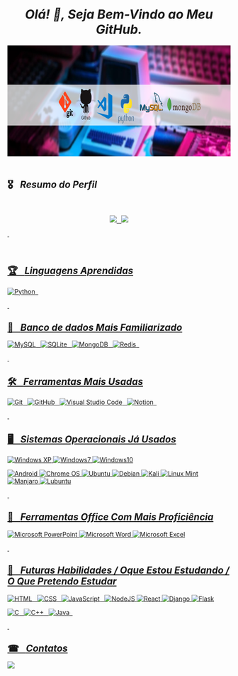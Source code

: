 

*<h1 align="center"> Olá! 👋, Seja Bem-Vindo ao Meu GitHub. </h1>*


 <img height="250em" width="1080em"  src="https://github.com/MayconCoutinho/MayconCoutinho/blob/main/banner2.png"/>&ensp;
 
## 🎖&ensp; ***Resumo do Perfil***

&nbsp;

<div align="center">
  <a href="https://github.com/MayconCoutinho">
  <img height="140em" src="https://github-readme-stats.vercel.app/api?username=MayconCoutinho&show_icons=true&theme=radical&include_all_commits=true&count_private=true"/>&ensp;
  <img height="140em" src="https://github-readme-stats.vercel.app/api/top-langs/?username=MayconCoutinho&layout=compact&langs_count=7&theme=radical"/>
</div>
    
  &nbsp;
  
<div style="display: inline_block"><br>

## 🏆&ensp; ***Linguagens Aprendidas***
 
![Python](https://img.shields.io/badge/Python-14354C?style=for-the-badge&logo=python&logoColor=white)&ensp;
 
  &nbsp;

## 🎲&ensp; ***Banco de dados Mais Familiarizado***
 
 ![MySQL](https://img.shields.io/badge/MySQL-15406b?style=for-the-badge&logo=mysql&logoColor=white)&ensp;
 ![SQLite](https://img.shields.io/badge/SQLite-07405E?style=for-the-badge&logo=sqlite&logoColor=white)&ensp;
 ![MongoDB](https://img.shields.io/badge/MongoDB-4EA94B?style=for-the-badge&logo=mongodb&logoColor=white)&ensp;
 ![Redis](https://img.shields.io/badge/redis-%23DD0031.svg?style=for-the-badge&logo=redis&logoColor=white)&ensp;
  
  &nbsp;

 ## 🛠&ensp; ***Ferramentas Mais Usadas***
 
 ![Git](https://img.shields.io/badge/GIT-b54e00?style=for-the-badge&logo=git&logoColor=white)&ensp;
 ![GitHub](https://img.shields.io/badge/GitHub-100000?style=for-the-badge&logo=github&logoColor=white)&ensp;
 ![Visual Studio Code](https://img.shields.io/badge/Vs_Code-000000?style=for-the-badge&logo=visualstudiocode&logoColor=blue)&ensp;
 ![Notion](https://img.shields.io/badge/Notion-%23000000.svg?style=for-the-badge&logo=notion&logoColor=white)&ensp;
 
  &nbsp;
 
## 🖥&ensp; ***Sistemas Operacionais Já Usados*** 
 
 ![Windows XP](https://img.shields.io/badge/Windows%20xp-003399?style=for-the-badge&logo=windowsxp&logoColor=white)
 ![Windows7](https://img.shields.io/badge/Windows_7-0078D6?style=for-the-badge&logo=windows&logoColor=white)
 ![Windows10](https://img.shields.io/badge/Windows_10-0078D6?style=for-the-badge&logo=windows&logoColor=white)
 
 ![Android](https://img.shields.io/badge/Android-3DDC84?style=for-the-badge&logo=android&logoColor=white)
 ![Chrome OS](https://img.shields.io/badge/chrome%20os-3d89fc?style=for-the-badge&logo=google%20chrome&logoColor=white)
 ![Ubuntu](https://img.shields.io/badge/Ubuntu-E95420?style=for-the-badge&logo=ubuntu&logoColor=white)
 ![Debian](https://img.shields.io/badge/Debian-D70A53?style=for-the-badge&logo=debian&logoColor=white)
 ![Kali](https://img.shields.io/badge/Kali-268BEE?style=for-the-badge&logo=kalilinux&logoColor=white)
 ![Linux Mint](https://img.shields.io/badge/Linux%20Mint-87CF3E?style=for-the-badge&logo=Linux%20Mint&logoColor=white)
 ![Manjaro](https://img.shields.io/badge/Manjaro-35BF5C?style=for-the-badge&logo=Manjaro&logoColor=white)
 ![Lubuntu](https://img.shields.io/badge/-Lubuntu-%230065C2?style=for-the-badge&logo=lubuntu&logoColor=white)
 
  &nbsp;
 
## 🧰&ensp; ***Ferramentas Office Com Mais Proficiência*** 
 
 ![Microsoft PowerPoint](https://img.shields.io/badge/Microsoft_PowerPoint-B7472A?style=for-the-badge&logo=microsoft-powerpoint&logoColor=white)
 ![Microsoft Word](https://img.shields.io/badge/Microsoft_Word-2B579A?style=for-the-badge&logo=microsoft-word&logoColor=white)
 ![Microsoft Excel](https://img.shields.io/badge/Microsoft_Excel-217346?style=for-the-badge&logo=microsoft-excel&logoColor=white)
 
  &nbsp;
 
## 🎯&ensp; ***Futuras Habilidades / Oque Estou Estudando / O Que Pretendo Estudar***

 ![HTML](https://img.shields.io/badge/HTML5-E34F26?style=for-the-badge&logo=html5&logoColor=white)&ensp;
 ![CSS](https://img.shields.io/badge/CSS-1572B6?style=for-the-badge&logo=css3&logoColor=white)&ensp;
 ![JavaScript](https://img.shields.io/badge/JavaScript-323330?style=for-the-badge&logo=javascript&logoColor=F7DF1E)&ensp;
 ![NodeJS](https://img.shields.io/badge/node.js-6DA55F?style=for-the-badge&logo=node.js&logoColor=white)
 ![React](https://img.shields.io/badge/react-%2320232a.svg?style=for-the-badge&logo=react&logoColor=%2361DAFB)
 ![Django](https://img.shields.io/badge/django-%23092E20.svg?style=for-the-badge&logo=django&logoColor=white)
 ![Flask](https://img.shields.io/badge/flask-%23000.svg?style=for-the-badge&logo=flask&logoColor=white)
 
 ![C](https://img.shields.io/badge/C-2646fc?style=for-the-badge&logo=C&logoColor=ffffff)&ensp;
 ![C++](https://img.shields.io/badge/C++-00599C?style=for-the-badge&logo=C%2B%2B&logoColor=white)&ensp;
 ![Java](https://img.shields.io/badge/java-%23ED8B00.svg?style=for-the-badge&logo=java&logoColor=white)&ensp;
  
  &nbsp;
 
## ☎&ensp; ***Contatos***

<div> 

<a href="https://www.linkedin.com/in/maycon-coutinho/"><img src="https://img.shields.io/badge/LinkedIn-0077B5?style=for-the-badge&logo=linkedin&logoColor=white"></a>

&nbsp;

